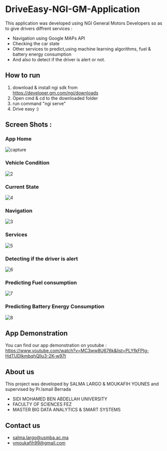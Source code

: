 # DriveEasy-NGI-GM-Application

This application was developed  using NGI General Motors Developers so as to give drivers diffrent services :

- Navigation using Google MAPs API
- Checking the car state
- Other services to predict,using machine learning algorithms, fuel & battery energy consumption
- And also to detect if the driver is alert or not. 

## How to run 

1. download & install ngi sdk from https://developer.gm.com/ngi/downloads
2. Open cmd & cd to the downloaded folder 
3. run command "ngi serve"
4. Drive easy :)

## Screen Shots :

### App Home
![capture](https://user-images.githubusercontent.com/36284751/36067563-a3fd59a2-0ebf-11e8-8f18-c2e40913277f.JPG)

### Vehicle Condition
![2](https://user-images.githubusercontent.com/36284751/36067254-f675cca6-0eb9-11e8-863c-ee5673a12f3d.JPG)

### Current State
![4](https://user-images.githubusercontent.com/36284751/36067373-f59c4326-0ebb-11e8-89e2-32097a6fa74c.JPG)

### Navigation
![3](https://user-images.githubusercontent.com/36284751/36067263-089e8134-0eba-11e8-8d19-390d428906fe.JPG)

### Services
![5](https://user-images.githubusercontent.com/36284751/36067282-4b4ae46e-0eba-11e8-8d56-49fda7b13749.JPG)

### Detecting if the driver is alert
![6](https://user-images.githubusercontent.com/36284751/36067289-65c5ccdc-0eba-11e8-814d-57108f782ab5.JPG)

### Predicting Fuel consumption
![7](https://user-images.githubusercontent.com/36284751/36067297-7fbfc2b4-0eba-11e8-983f-6e29a87a9835.JPG)

### Predicting Battery Energy Consumption
![8](https://user-images.githubusercontent.com/36284751/36067304-ae3c1e26-0eba-11e8-9a45-5eae14cf9106.JPG)

## App Demonstration

You can find our app demonstration on youtube : 
https://www.youtube.com/watch?v=MC3ww8U676k&list=PLYfkFPIg-HdTUDIkmbqhQIlu3-2K-w97t

## About us 
This project was developed by SALMA LARGO & MOUKAFIH YOUNES and supervised by Pr.Ismail Berrada
- SIDI MOHAMED BEN ABDELLAH UNIVERSITY 
- FACULTY OF SCIENCES FEZ 
- MASTER BIG DATA ANALYTICS & SMART SYSTEMS 

## Contact us

 - salma.largo@usmba.ac.ma 
 - ymoukafih99@gmail.com




